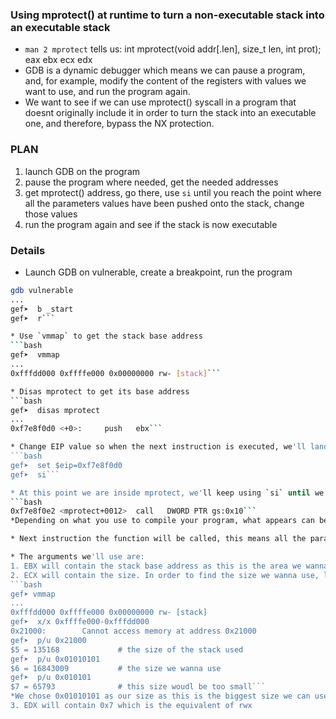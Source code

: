 ### Using mprotect() at runtime to turn a non-executable stack into an executable stack

* `man 2 mprotect` tells us: int mprotect(void addr[.len], size_t len, int prot); 
                                     eax           ebx         ecx        edx
* GDB is a dynamic debugger which means we can pause a program, and, for example, modify the content of the registers with values we want to use, and run the program again.
* We want to see if we can use mprotect() syscall in a program that doesnt originally include it in order to turn the stack into an executable one, and therefore, bypass the NX protection.

### PLAN

1. launch GDB on the program
2. pause the program where needed, get the needed addresses
3. get mprotect() address, go there, use `si` until you reach the point where all the parameters values have been pushed onto the stack, change those values
4. run the program again and see if the stack is now executable

### Details

* Launch GDB on vulnerable, create a breakpoint, run the program
```bash
gdb vulnerable
...
gef➤  b _start
gef➤  r```

* Use `vmmap` to get the stack base address
```bash
gef➤  vmmap
...
0xfffdd000 0xffffe000 0x00000000 rw- [stack]```

* Disas mprotect to get its base address
```bash
gef➤  disas mprotect
...
0xf7e8f0d0 <+0>:     push   ebx```

* Change EIP value so when the next instruction is executed, we'll land into mprotect
```bash
gef➤  set $eip=0xf7e8f0d0
gef➤  si```

* At this point we are inside mprotect, we'll keep using `si` until we reach the calling point
```bash
0xf7e8f0e2 <mprotect+0012>  call   DWORD PTR gs:0x10```
*Depending on what you use to compile your program, what appears can be different, so if doesnt look exactly the same, no panic, you see the instruction 'call' then you should be good*

* Next instruction the function will be called, this means all the parameters are already on the stack, in their respective registers, ready to be 'consumed' when the function executes. We know the first param will go into EBX, the second in ECX and the last into EDX.

* The arguments we'll use are:
1. EBX will contain the stack base address as this is the area we wanna apply our changes to: 0xf7e8f0e2
2. ECX will contain the size. In order to find the size we wanna use, lets make few calculations using GDB:
```bash
gef➤ vmmap
... 
0xfffdd000 0xffffe000 0x00000000 rw- [stack]
gef➤  x/x 0xffffe000-0xfffdd000
0x21000:        Cannot access memory at address 0x21000
gef➤  p/u 0x21000
$5 = 135168             # the size of the stack used
gef➤  p/u 0x01010101
$6 = 16843009           # the size we wanna use
gef➤  p/u 0x010101
$7 = 65793              # this size woudl be too small```
*We chose 0x01010101 as our size as this is the biggest size we can use without creating nullbytes characters*
3. EDX will contain 0x7 which is the equivalent of rwx

